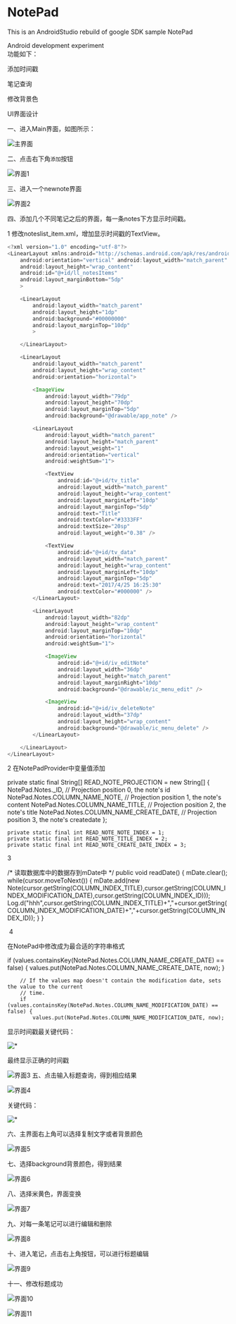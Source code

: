 # NotePad
This is an AndroidStudio rebuild of google SDK sample NotePad

Android development experiment  
功能如下：

添加时间戳


笔记查询



修改背景色


UI界面设计


一、进入Main界面，如图所示：  


![主界面](https://github.com/Beautyohbetty/note/blob/master/app/build/image/111.png)  


二、点击右下角`添加`按钮


![界面1](https://github.com/Beautyohbetty/note/blob/master/app/build/image/222.jpg)  


三、进入一个newnote界面


![界面2](https://github.com/Beautyohbetty/note/blob/master/app/build/image/333.png)  



四、添加几个不同笔记之后的界面，每一条notes下方显示时间戳。 


1 修改noteslist_item.xml，增加显示时间戳的TextView。
```java
<?xml version="1.0" encoding="utf-8"?>
<LinearLayout xmlns:android="http://schemas.android.com/apk/res/android"
    android:orientation="vertical" android:layout_width="match_parent"
    android:layout_height="wrap_content"
    android:id="@+id/ll_notesItems"
    android:layout_marginBottom="5dp"
    >

    <LinearLayout
        android:layout_width="match_parent"
        android:layout_height="1dp"
        android:background="#00000000"
        android:layout_marginTop="10dp"
        >

    </LinearLayout>

    <LinearLayout
        android:layout_width="match_parent"
        android:layout_height="wrap_content"
        android:orientation="horizontal">

        <ImageView
            android:layout_width="79dp"
            android:layout_height="70dp"
            android:layout_marginTop="5dp"
            android:background="@drawable/app_note" />

        <LinearLayout
            android:layout_width="match_parent"
            android:layout_height="match_parent"
            android:layout_weight="1"
            android:orientation="vertical"
            android:weightSum="1">

            <TextView
                android:id="@+id/tv_title"
                android:layout_width="match_parent"
                android:layout_height="wrap_content"
                android:layout_marginLeft="10dp"
                android:layout_marginTop="5dp"
                android:text="Title"
                android:textColor="#3333FF"
                android:textSize="20sp"
                android:layout_weight="0.38" />

            <TextView
                android:id="@+id/tv_data"
                android:layout_width="match_parent"
                android:layout_height="wrap_content"
                android:layout_marginLeft="10dp"
                android:layout_marginTop="5dp"
                android:text="2017/4/25 16:25:30"
                android:textColor="#000000" />
        </LinearLayout>

        <LinearLayout
            android:layout_width="82dp"
            android:layout_height="wrap_content"
            android:layout_marginTop="10dp"
            android:orientation="horizontal"
            android:weightSum="1">

            <ImageView
                android:id="@+id/iv_editNote"
                android:layout_width="36dp"
                android:layout_height="match_parent"
                android:layout_marginRight="10dp"
                android:background="@drawable/ic_menu_edit" />

            <ImageView
                android:id="@+id/iv_deleteNote"
                android:layout_width="37dp"
                android:layout_height="wrap_content"
                android:background="@drawable/ic_menu_delete" />
        </LinearLayout>

    </LinearLayout>
</LinearLayout>
```
2 在NotePadProvider中变量值添加




private static final String[] READ_NOTE_PROJECTION = new String[] {
            NotePad.Notes._ID,               // Projection position 0, the note's id
            NotePad.Notes.COLUMN_NAME_NOTE,  // Projection position 1, the note's content
            NotePad.Notes.COLUMN_NAME_TITLE, // Projection position 2, the note's title
            NotePad.Notes.COLUMN_NAME_CREATE_DATE, // Projection position 3, the note's createdate
    };


    private static final int READ_NOTE_NOTE_INDEX = 1;
    private static final int READ_NOTE_TITLE_INDEX = 2;
    private static final int READ_NOTE_CREATE_DATE_INDEX = 3;


3



/*
    读取数据库中的数据存到mDate中
     */
    public void readDate()
    {
        mDate.clear();
        while(cursor.moveToNext())
        {
            mDate.add(new Note(cursor.getString(COLUMN_INDEX_TITLE),cursor.getString(COLUMN_INDEX_MODIFICATION_DATE),cursor.getString(COLUMN_INDEX_ID)));
            Log.d("hhh",cursor.getString(COLUMN_INDEX_TITLE)+","+cursor.getString(COLUMN_INDEX_MODIFICATION_DATE)+","+cursor.getString(COLUMN_INDEX_ID));
        }
    }

 4
 
 
 在NotePad中修改成为最合适的字符串格式
 
 
 
  if (values.containsKey(NotePad.Notes.COLUMN_NAME_CREATE_DATE) == false) {
            values.put(NotePad.Notes.COLUMN_NAME_CREATE_DATE, now);
        }

        // If the values map doesn't contain the modification date, sets the value to the current
        // time.
        if (values.containsKey(NotePad.Notes.COLUMN_NAME_MODIFICATION_DATE) == false) {
            values.put(NotePad.Notes.COLUMN_NAME_MODIFICATION_DATE, now);

显示时间戳最关键代码：




![*](https://github.com/Beautyohbetty/note/blob/master/app/build/image/17.png) 




最终显示正确的时间戳




![界面3](https://github.com/Beautyohbetty/note/blob/master/app/build/image/444.jpg) 
五、点击输入标题查询，得到相应结果


![界面4](https://github.com/Beautyohbetty/note/blob/master/app/build/image/555.png)  

关键代码：

![*](https://github.com/Beautyohbetty/note/blob/master/app/build/image/18.png)

六、主界面右上角可以选择复制文字或者背景颜色

![界面5](https://github.com/Beautyohbetty/note/blob/master/app/build/image/666.png)  



七、选择background背景颜色，得到结果


![界面6](https://github.com/Beautyohbetty/note/blob/master/app/build/image/777.png)  



八、选择米黄色，界面变换



![界面7](https://github.com/Beautyohbetty/note/blob/master/app/build/image/888.png)  




九、对每一条笔记可以进行编辑和删除



![界面8](https://github.com/Beautyohbetty/note/blob/master/app/build/image/999.jpg)  



十、进入笔记，点击右上角按钮，可以进行标题编辑



![界面9](https://github.com/Beautyohbetty/note/blob/master/app/build/image/1111.jpg)  



十一、修改标题成功


![界面10](https://github.com/Beautyohbetty/note/blob/master/app/build/image/2222.png) 



![界面11](https://github.com/Beautyohbetty/note/blob/master/app/build/image/22221.jpg) 



 



 
